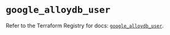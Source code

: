 # `google_alloydb_user`

Refer to the Terraform Registry for docs: [`google_alloydb_user`](https://registry.terraform.io/providers/hashicorp/google/5.12.0/docs/resources/alloydb_user).
